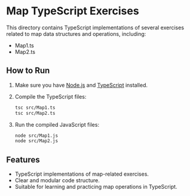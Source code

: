 # Map TypeScript Exercises

This directory contains TypeScript implementations of several exercises related to map data structures and operations, including:

- Map1.ts
- Map2.ts

## How to Run

1. Make sure you have [Node.js](https://nodejs.org/) and [TypeScript](https://www.typescriptlang.org/) installed.
2. Compile the TypeScript files:

   ```bash
   tsc src/Map1.ts
   tsc src/Map2.ts
   ```
3. Run the compiled JavaScript files:

   ```bash
   node src/Map1.js
   node src/Map2.js
   ```

## Features
- TypeScript implementations of map-related exercises.
- Clear and modular code structure.
- Suitable for learning and practicing map operations in TypeScript.

